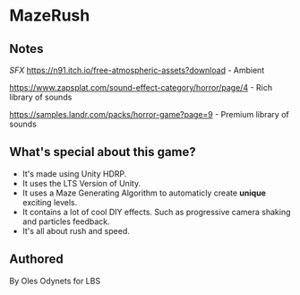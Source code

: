 # MazeRush

## Notes
_SFX_
https://n91.itch.io/free-atmospheric-assets?download - Ambient

https://www.zapsplat.com/sound-effect-category/horror/page/4 - Rich library of sounds

https://samples.landr.com/packs/horror-game?page=9 - Premium library of sounds

## What's special about this game?
- It's made using Unity HDRP.
- It uses the LTS Version of Unity.
- It uses a Maze Generating Algorithm to automaticly create **unique** exciting levels.
- It contains a lot of cool DIY effects. Such as progressive camera shaking and particles feedback.
- It's all about rush and speed.

## Authored
By Oles Odynets for LBS
